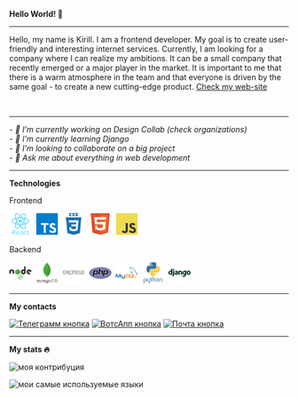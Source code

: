 <div class="page" align="left">
  <div> <b>Hello World! 👋</b></div>
  <p></p>
  <hr/>
    <p>Hello, my name is Kirill. I am a frontend developer. My goal is to create user-friendly and interesting internet services. Currently, I am looking for a company where I can realize my ambitions. It can be a small company that recently emerged or a major player in the market. It is important to me that there is a warm atmosphere in the team and that everyone is driven by the same goal - to create a new cutting-edge product. <a href="https://kiryxa09.vercel.app/">Check my web-site</a></p>
  <div><img src="https://komarev.com/ghpvc/?username=kiryxa09&style=flat-square&color=blue" alt=""/></div>
  <hr/>
  <div>
    <i>- 🔭 I’m currently working on  Design Collab (check organizations)</i>
  </div>
  <div>
    <i>- 🌱 I’m currently learning Django</i>
  </div>
  <div>
    <i>- 👯 I’m looking to collaborate on a big project</i>
  </div>
  <div>
    <i>- 💬 Ask me about everything in web development</i>
  </div>
  <hr/>
  <div><b>Technologies</b></div>
  <p></p>
  <p>Frontend</p>
  <div>
    <img src="https://github.com/devicons/devicon/blob/master/icons/react/react-original-wordmark.svg" title="React" alt="React" width="40" height="40"/>&nbsp;
    <img src="https://github.com/devicons/devicon/blob/master/icons/typescript/typescript-original.svg" title="typescript" **alt="typescript" width="40" height="40"/>&nbsp;
    <img src="https://github.com/devicons/devicon/blob/master/icons/css3/css3-plain-wordmark.svg"  title="CSS3" alt="CSS" width="40" height="40"/>&nbsp;
    <img src="https://github.com/devicons/devicon/blob/master/icons/html5/html5-original.svg" title="HTML5" alt="HTML" width="40" height="40"/>&nbsp;
    <img src="https://github.com/devicons/devicon/blob/master/icons/javascript/javascript-original.svg" title="JavaScript" alt="JavaScript" width="40" height="40"/>&nbsp;
  </div>
  <p>Backend</p>
  <div>
    <img src="https://github.com/devicons/devicon/blob/master/icons/nodejs/nodejs-original-wordmark.svg" title="NodeJS" alt="NodeJS" width="40" height="40"/>&nbsp;
    <img src="https://github.com/devicons/devicon/blob/master/icons/mongodb/mongodb-original-wordmark.svg" title="MongoDB" **alt="MongoDB" width="40" height="40"/>&nbsp;
    <img src="https://github.com/devicons/devicon/blob/master/icons/express/express-original-wordmark.svg" title="express" **alt="express" width="40" height="40"/>&nbsp;
    <img src="https://github.com/devicons/devicon/blob/master/icons/php/php-original.svg" title="php" **alt="php" width="40" height="40"/>&nbsp;
    <img src="https://github.com/devicons/devicon/blob/master/icons/mysql/mysql-original-wordmark.svg" title="MySQL" alt="MySQL" width="40" height="40"/>&nbsp;
    <img src="https://github.com/devicons/devicon/blob/master/icons/python/python-original-wordmark.svg" title="python" **alt="python" width="40" height="40"/>&nbsp;
    <img src="https://github.com/devicons/devicon/blob/master/icons/django/django-plain-wordmark.svg" title="django" **alt="django" width="40" height="40"/>&nbsp;
  </div>
  <hr/>
  <div><b>My contacts</b></div>
  <p></p>
  <div>
    <a href="https://t.me/kirikland09"><img src="https://img.shields.io/badge/Telegram-blue" alt="Телеграмм кнопка"/></a>
    <a href="https://wa.me/+79936289322"><img src="https://img.shields.io/badge/WhatsApp-green" alt="ВотсАпп кнопка"/></a>
    <a href="mailto:baibakovkir@yandex.ru"><img src="https://img.shields.io/badge/Mail-red" alt="Почта кнопка"/></a>
  </div>
  <hr/>
  <div><b>My stats	&#128293;</b></div>
  <p></p>
  <div><img src="http://github-readme-streak-stats.herokuapp.com?user=kiryxa09" alt="моя контрибуция"/></div>
  <p></p>
  <div><img src="https://github-readme-stats.vercel.app/api/top-langs/?username=kiryxa09&layout=compact&theme=vision-friendly-dark" alt="мои самые используемые языки"/></div>
</div>
